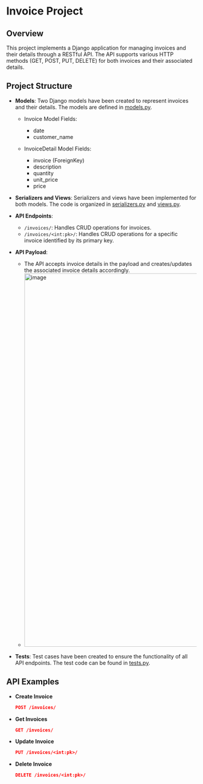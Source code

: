 # Invoice Project

## Overview

This project implements a Django application for managing invoices and their details through a RESTful API. The API supports various HTTP methods (GET, POST, PUT, DELETE) for both invoices and their associated details.

## Project Structure

- **Models**: Two Django models have been created to represent invoices and their details. The models are defined in [models.py](https://github.com/prashik0/Invoice-Project/blob/main/core/invoice/models.py).

  - Invoice Model Fields:
    - date
    - customer_name

  - InvoiceDetail Model Fields:
    - invoice (ForeignKey)
    - description
    - quantity
    - unit_price
    - price

- **Serializers and Views**: Serializers and views have been implemented for both models. The code is organized in [serializers.py](https://github.com/prashik0/Invoice-Project/blob/main/core/invoice/serializers.py) and [views.py](https://github.com/prashik0/Invoice-Project/blob/main/core/invoice/views.py).

- **API Endpoints**:
  - `/invoices/`: Handles CRUD operations for invoices.
  - `/invoices/<int:pk>/`: Handles CRUD operations for a specific invoice identified by its primary key.

- **API Payload**:
  - The API accepts invoice details in the payload and creates/updates the associated invoice details accordingly.
  - <img width="989" alt="image" src="https://github.com/prashik0/Invoice-Project/assets/88423828/b70ea259-884b-4e12-bcec-a2cfd7b65f49">

- **Tests**: Test cases have been created to ensure the functionality of all API endpoints. The test code can be found in [tests.py](https://github.com/prashik0/Invoice-Project/blob/main/core/invoice/tests.py).

## API Examples

- **Create Invoice**
  ```json
  POST /invoices/
- **Get Invoices**
  ```json
  GET /invoices/
- **Update Invoice**
  ```json
  PUT /invoices/<int:pk>/
- **Delete Invoice**
  ```json
  DELETE /invoices/<int:pk>/ 
  


